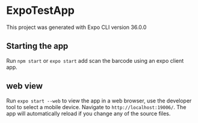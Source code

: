 # ExpoTestApp

This project was generated with Expo CLI version 36.0.0

## Starting the app

Run `npm start` or `expo start` add scan the barcode using an expo client app.

## web view

Run `expo start --web` to view the app in a web browser, use the developer tool to select a mobile device. Navigate to `http://localhost:19006/`. The app will automatically reload if you change any of the source files.

